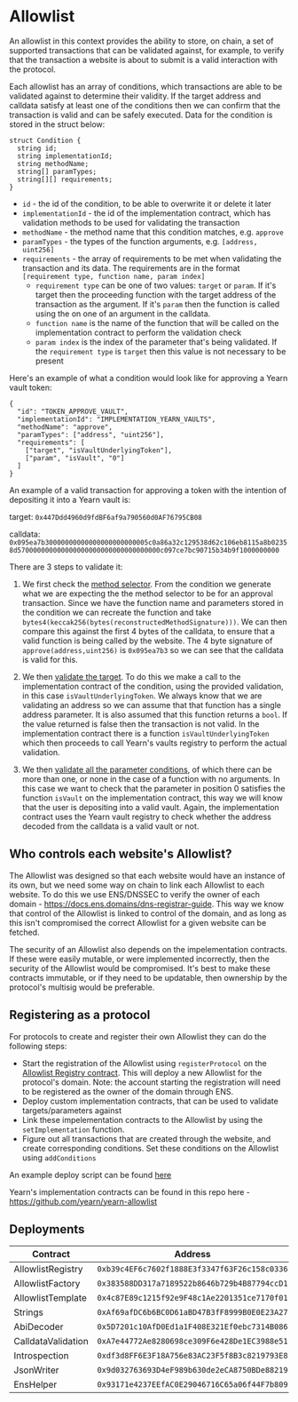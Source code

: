 # Allowlist

An allowlist in this context provides the ability to store, on chain, a set of supported transactions that can be validated against, 
for example, to verify that the transaction a website is about to submit is a valid interaction with the protocol. 

Each allowlist has an array of conditions, which transactions are able to be validated against to determine their validity. If the target address and calldata satisfy at least one of the conditions
then we can confirm that the transaction is valid and can be safely executed. Data for the condition is stored in the struct below:

```
struct Condition {
  string id;
  string implementationId;
  string methodName;
  string[] paramTypes;
  string[][] requirements;
}
```

* `id` - the id of the condition, to be able to overwrite it or delete it later
* `implementationId` - the id of the implementation contract, which has validation methods to be used for validating the transaction
* `methodName` - the method name that this condition matches, e.g. `approve`
* `paramTypes` - the types of the function arguments, e.g. `[address, uint256]`
* `requirements` - the array of requirements to be met when validating the transaction and its data. The requirements are in the format `[requirement type, function name, param index]`
  * `requirement type` can be one of two values: `target` or `param`. If it's target then the proceeding function with the target address of the transaction as the argument. If it's `param` then the function is called using the on one of an argument in the calldata.
  * `function name` is the name of the function that will be called on the implementation contract to perform the validation check
  * `param index` is the index of the parameter that's being validated. If the `requirement type` is `target` then this value is not necessary to be present

Here's an example of what a condition would look like for approving a Yearn vault token:

```
{
  "id": "TOKEN_APPROVE_VAULT",
  "implementationId": "IMPLEMENTATION_YEARN_VAULTS",
  "methodName": "approve",
  "paramTypes": ["address", "uint256"],
  "requirements": [
    ["target", "isVaultUnderlyingToken"],
    ["param", "isVault", "0"]
  ]
}
```

An example of a valid transaction for approving a token with the intention of depositing it into a Yearn vault is:

target: `0x447Ddd4960d9fdBF6af9a790560d0AF76795CB08`

calldata: `0x095ea7b30000000000000000000000005c0a86a32c129538d62c106eb8115a8b02358d570000000000000000000000000000000000c097ce7bc90715b34b9f1000000000`

There are 3 steps to validate it:

1. We first check the [method selector](https://github.com/yearn/eth-allowlist/blob/03f2a9ad5716abd0dbfc6d45885f5d6a04061edc/contracts/libraries/CalldataValidation.sol#L72). From the condition we generate what we are expecting the the method selector to be for an approval transaction. Since we have the function name and parameters stored in the condition we can recreate the function and take `bytes4(keccak256(bytes(reconstructedMethodSignature)))`. We can then compare this against the first 4 bytes of the calldata, to ensure that a valid function is being called by the website. The 4 byte signature of `approve(address,uint256)` is `0x095ea7b3` so we can see that the calldata is valid for this.

2. We then [validate the target](https://github.com/yearn/eth-allowlist/blob/03f2a9ad5716abd0dbfc6d45885f5d6a04061edc/contracts/libraries/CalldataValidation.sol#L50). To do this we make a call to the implementation contract of the condition, using the provided validation, in this case `isVaultUnderlyingToken`. We always know that we are validating an address so we can assume that that function has a single address parameter. It is also assumed that this function returns a `bool`. If the value returned is false then the transaction is not valid. In the implementation contract there is a function `isVaultUnderlyingToken` which then proceeds to call Yearn's vaults registry to perform the actual validation.

3. We then [validate all the parameter conditions](https://github.com/yearn/eth-allowlist/blob/03f2a9ad5716abd0dbfc6d45885f5d6a04061edc/contracts/libraries/CalldataValidation.sol#L95), of which there can be more than one, or none in the case of a function with no arguments. In this case we want to check that the parameter in position 0 satisfies the function `isVault` on the implementation contract, this way we will know that the user is depositing into a valid vault. Again, the implementation contract uses the Yearn vault registry to check whether the address decoded from the calldata is a valid vault or not.

## Who controls each website's Allowlist?
The Allowlist was designed so that each website would have an instance of its own, but we need some way on chain to link each Allowlist to each website. To do this we use ENS/DNSSEC to verify the owner of each domain - https://docs.ens.domains/dns-registrar-guide. This way we know that control of the Allowlist is linked to control of the domain, and as long as this isn't compromised the correct Allowlist for a given website can be fetched. 

The security of an Allowlist also depends on the impelementation contracts. If these were easily mutable, or were implemented incorrectly, then the security of the Allowlist would be compromised. It's best to make these contracts immutable, or if they need to be updatable, then ownership by the protocol's multisig would be preferable. 

## Registering as a protocol
For protocols to create and register their own Allowlist they can do the following steps: 

* Start the registration of the Allowlist using `registerProtocol` on the [Allowlist Registry contract](https://etherscan.io/address/0xb39c4EF6c7602f1888E3f3347f63F26c158c0336). This will deploy a new Allowlist for the protocol's domain. Note: the account starting the registration will need to be registered as the owner of the domain through ENS.
* Deploy custom implementation contracts, that can be used to validate targets/parameters against
* Link these impelementation contracts to the Allowlist by using the `setImplementation` function.
* Figure out all transactions that are created through the website, and create corresponding conditions. Set these conditions on the Allowlist using `addConditions`

An example deploy script can be found [here](https://github.com/yearn/yearn-allowlist/blob/main/scripts/chains/250/deploy.py)

Yearn's implementation contracts can be found in this repo here - https://github.com/yearn/yearn-allowlist

## Deployments

| Contract               | Address                                      | 
| ---------------------- | -------------------------------------------- | 
| AllowlistRegistry      | `0xb39c4EF6c7602f1888E3f3347f63F26c158c0336` |
| AllowlistFactory       | `0x383588DD317a7189522b8646b729b4B87794ccD1` |
| AllowlistTemplate      | `0x4c87E89c1215f92e9F48c1Ae2201351ce7170f01` |
| Strings                | `0xAf69afDC6b6BC0D61aBD47B3fF8999B0E0E23A27` | 
| AbiDecoder             | `0x5D7201c10AfD0Ed1a1F408E321Ef0ebc7314B086` | 
| CalldataValidation     | `0xA7e44772Ae8280698ce309F6e428De1EC3988e51` | 
| Introspection          | `0xdf3d8FF6E3F18A756e83AC23F5f8B3c8219793E8` | 
| JsonWriter             | `0x9d032763693D4eF989b630de2eCA8750BDe88219` |
| EnsHelper              | `0x93171e4237EEfAC0E29046716C65a06f44F7b809` |
